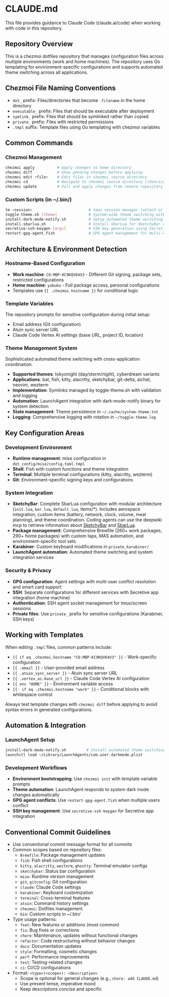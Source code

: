 # CLAUDE.md

This file provides guidance to Claude Code (claude.ai/code) when working with code in this repository.

## Repository Overview

This is a chezmoi dotfiles repository that manages configuration files across multiple environments (work and home machines). The repository uses Go templating for environment-specific configurations and supports automated theme switching across all applications.

## Chezmoi File Naming Conventions

- `dot_` prefix: Files/directories that become `.filename` in the home directory
- `executable_` prefix: Files that should be executable after deployment  
- `symlink_` prefix: Files that should be symlinked rather than copied
- `private_` prefix: Files with restricted permissions
- `.tmpl` suffix: Template files using Go templating with chezmoi variables

## Common Commands

### Chezmoi Management
```bash
chezmoi apply          # Apply changes to home directory
chezmoi diff           # Show pending changes before applying
chezmoi edit <file>    # Edit files in chezmoi source directory
chezmoi cd             # Navigate to chezmoi source directory (/Users/grunewaldtsv/.local/share/chezmoi)
chezmoi update         # Pull and apply changes from remote repository
```

### Custom Scripts (in ~/.bin/)
```bash
tm <session>                         # tmux session manager (attach or create)
toggle-theme.sh [theme]              # System-wide theme switching with automation
install-dark-mode-notify.sh          # Setup automated theme switching via LaunchAgent
install-sbarlua.sh                   # Install SbarLua for SketchyBar configuration
secretive-ssh-keygen [args]          # SSH key generation using Secretive app
restart-gpg-agent.fish               # GPG agent management for multi-user conflicts
```

## Architecture & Environment Detection

### Hostname-Based Configuration
- **Work machine**: `CO-MBP-KC9KQV64V3` - Different Git signing, package sets, restricted configurations
- **Home machine**: `yobuko` - Full package access, personal configurations
- Templates use `{{ .chezmoi.hostname }}` for conditional logic

### Template Variables
The repository prompts for sensitive configuration during initial setup:
- Email address (Git configuration)
- Atuin sync server URL
- Claude Code Vertex AI settings (base URL, project ID, location)

### Theme Management System
Sophisticated automated theme switching with cross-application coordination:
- **Supported themes**: tokyonight (day/storm/night), cyberdream variants
- **Applications**: bat, fish, kitty, alacritty, sketchybar, git-delta, aichat, neovim, wezterm
- **Implementation**: Symlinks managed by toggle-theme.sh with validation and logging
- **Automation**: LaunchAgent integration with dark-mode-notify binary for system detection
- **State management**: Theme persistence in `~/.cache/system-theme.txt`
- **Logging**: Comprehensive logging with rotation in `~/toggle-theme.log`

## Key Configuration Areas

### Development Environment
- **Runtime management**: mise configuration in `dot_config/mise/config.toml.tmpl`
- **Shell**: Fish with custom functions and theme integration
- **Terminal**: Multiple terminal configurations (kitty, alacritty, wezterm)
- **Git**: Environment-specific signing keys and configurations

### System Integration
- **SketchyBar**: Complete SbarLua configuration with modular architecture (`init.lua`, `bar.lua`, `default.lua`, items/*). Includes aerospace integration, custom items (battery, network, clock, volume, meal planning), and theme coordination. Coding agents can use the deepwiki mcp to retrieve information about [SketchyBar](https://deepwiki.com/FelixKratz/SketchyBar) and [SbarLua](https://deepwiki.com/FelixKratz/SbarLua).
- **Package management**: Comprehensive Brewfile (260+ work packages, 290+ home packages) with custom taps, MAS automation, and environment-specific tool sets
- **Karabiner**: Custom keyboard modifications in `private_karabiner/`
- **LaunchAgent automation**: Automated theme switching and system integration services

### Security & Privacy
- **GPG configuration**: Agent settings with multi-user conflict resolution and smart card support
- **SSH**: Separate configurations for different services with Secretive app integration (home machine)
- **Authentication**: SSH agent socket management for tmux/screen sessions
- **Private files**: Use `private_` prefix for sensitive configurations (Karabiner, SSH keys)

## Working with Templates

When editing `.tmpl` files, common patterns include:
- `{{ if eq .chezmoi.hostname "CO-MBP-KC9KQV64V3" }}` - Work-specific configuration
- `{{ .email }}` - User-provided email address
- `{{ .atuin_sync_server }}` - Atuin sync server URL
- `{{ .vertex_ai.base_url }}` - Claude Code Vertex AI configuration
- `{{ env "HOME" }}` - Environment variable access
- `{{- if eq .chezmoi.hostname "work" }}` - Conditional blocks with whitespace control

Always test template changes with `chezmoi diff` before applying to avoid syntax errors in generated configurations.

## Automation & Integration

### LaunchAgent Setup
```bash
install-dark-mode-notify.sh         # Install automated theme switching
launchctl load ~/Library/LaunchAgents/com.user.darkmode.plist
```

### Development Workflows
- **Environment bootstrapping**: Use `chezmoi init` with template variable prompts
- **Theme automation**: LaunchAgent responds to system dark mode changes automatically
- **GPG agent conflicts**: Use `restart-gpg-agent.fish` when multiple users conflict
- **SSH key management**: Use `secretive-ssh-keygen` for Secretive app integration

## Conventional Commit Guidelines

- Use conventional commit message format for all commits
- Common scopes based on repository files:
  - `Brewfile`: Package management updates
  - `fish`: Fish shell configurations
  - `kitty`, `alacritty`, `wezterm`, `ghostty`: Terminal emulator configs
  - `sketchybar`: Status bar configuration
  - `mise`: Runtime version management
  - `git`, `gitconfig`: Git configuration
  - `claude`: Claude Code settings
  - `karabiner`: Keyboard customization
  - `terminal`: Cross-terminal features
  - `atuin`: Command history settings
  - `chezmoi`: Dotfiles management
  - `bin`: Custom scripts in ~/.bin/
- Type usage patterns:
  - `feat`: New features or additions (most common)
  - `fix`: Bug fixes or corrections
  - `chore`: Maintenance, updates without functional changes
  - `refactor`: Code restructuring without behavior changes
  - `docs`: Documentation updates
  - `style`: Formatting, cosmetic changes
  - `perf`: Performance improvements
  - `test`: Testing-related changes
  - `ci`: CI/CD configurations
- Format: `<type>(<scope>): <description>`
  - Scope is optional for general changes (e.g., `chore: add CLAUDE.md`)
  - Use present tense, imperative mood
  - Keep descriptions concise and specific